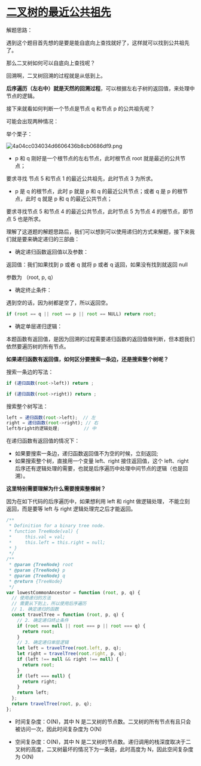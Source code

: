 <!--
 * @Description:
 * @author: kelly
 * @Date: 2024-03-27 21:52:17
 * @LastEditTime: 2024-03-27 22:37:20
-->

# [二叉树的最近公共祖先](https://leetcode.cn/problems/lowest-common-ancestor-of-a-binary-tree/description)

解题思路：

遇到这个题目首先想的是要是能自底向上查找就好了，这样就可以找到公共祖先了。

那么二叉树如何可以自底向上查找呢？

回溯啊，二叉树回溯的过程就是从低到上。

**后序遍历（左右中）就是天然的回溯过程**，可以根据左右子树的返回值，来处理中节点的逻辑。

接下来就看如何判断一个节点是节点 q 和节点 p 的公共祖先呢？

可能会出现两种情况：

举个栗子：

![4a04cc034034d6606436b8cb0686df9.png](https://s2.loli.net/2024/03/27/jzbhwiXp98aHufk.png)

- p 和 q 刚好是一个根节点的左右节点，此时根节点 root 就是最近的公共节点；

要求寻找 节点 5 和节点 1 的最近公共祖先，此时节点 3 为所求。

- p 是 q 的根节点，此时 p 就是 p 和 q 的最近公共节点；或者 q 是 p 的根节点，此时 q 就是 p 和 q 的最近公共节点；

要求寻找节点 5 和节点 4 的最近公共节点，此时节点 5 为节点 4 的根节点，即节点 5 也是所求。

理解了这道题的解题思路后，我们可以想到可以使用递归的方式来解题，接下来我们就是要来确定递归的三部曲：

- 确定递归函数返回值以及参数：

返回值：我们如果找到 p 或者 q 就将 p 或者 q 返回，如果没有找到就返回 null

参数为 （root, p, q）

- 确定终止条件：

遇到空的话，因为树都是空了，所以返回空。

```js
if (root == q || root == p || root == NULL) return root;
```

- 确定单层递归逻辑：

本题函数有返回值，是因为回溯的过程需要递归函数的返回值做判断，但本题我们依然要遍历树的所有节点。

**如果递归函数有返回值，如何区分要搜索一条边，还是搜索整个树呢？**

搜索一条边的写法：

```js
if (递归函数(root->left)) return ;

if (递归函数(root->right)) return ;
```

搜索整个树写法：

```js
left = 递归函数(root->left);  // 左
right = 递归函数(root->right); // 右
left与right的逻辑处理;         // 中
```

在递归函数有返回值的情况下：

- 如果要搜索一条边，递归函数返回值不为空的时候，立刻返回;
- 如果搜索整个树，直接用一个变量 left、right 接住返回值，这个 left、right 后序还有逻辑处理的需要，也就是后序遍历中处理中间节点的逻辑（也是回溯）。

**这里特别需要理解为什么需要搜索整棵树？**

因为在如下代码的后序遍历中，如果想利用 left 和 right 做逻辑处理， 不能立刻返回，而是要等 left 与 right 逻辑处理完之后才能返回。

```js
/**
 * Definition for a binary tree node.
 * function TreeNode(val) {
 *     this.val = val;
 *     this.left = this.right = null;
 * }
 */
/**
 * @param {TreeNode} root
 * @param {TreeNode} p
 * @param {TreeNode} q
 * @return {TreeNode}
 */
var lowestCommonAncestor = function (root, p, q) {
  // 使用递归的方法
  // 需要从下到上，所以使用后序遍历
  // 1. 确定递归的函数
  const travelTree = function (root, p, q) {
    // 2. 确定递归终止条件
    if (root === null || root === p || root === q) {
      return root;
    }
    // 3. 确定递归单层逻辑
    let left = travelTree(root.left, p, q);
    let right = travelTree(root.right, p, q);
    if (left !== null && right !== null) {
      return root;
    }
    if (left === null) {
      return right;
    }
    return left;
  };
  return travelTree(root, p, q);
};
```

- 时间复杂度：O(N)，其中 N 是二叉树的节点数。二叉树的所有节点有且只会被访问一次，因此时间复杂度为 O(N)

- 空间复杂度：O(N)，其中 N 是二叉树的节点数。递归调用的栈深度取决于二叉树的高度，二叉树最坏的情况下为一条链，此时高度为 N，因此空间复杂度为 O(N)
